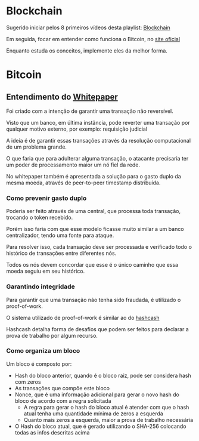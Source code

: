 # Blockchain

Sugerido iniciar pelos 8 primeiros vídeos desta playlist: [Blockchain](https://www.youtube.com/playlist?list=PLsGmTzb4NxK0hRfnjfcg0f9rc0lleY28O)

Em seguida, focar em entender como funciona o Bitcoin, no [site oficial](https://bitcoin.org/en/)

Enquanto estuda os conceitos, implemente eles da melhor forma.

# Bitcoin

## Entendimento do [Whitepaper](./bitcoin-whitepaper.pdf)

Foi criado com a intenção de garantir uma transação não reversível.

Visto que um banco, em última instância, pode reverter uma transação por qualquer motivo externo, por exemplo: requisição judicial

A ideia é de garantir essas transações através da resolução computacional de um problema grande.

O que faria que para adulterar alguma transação, o atacante precisaria ter um poder de processamento maior um nó fiel da rede.

No whitepaper também é apresentada a solução para o gasto duplo da mesma moeda, através de peer-to-peer timestamp distribuída.

### Como prevenir gasto duplo

Poderia ser feito através de uma central, que processa toda transação, trocando o token recebido.

Porém isso faria com que esse modelo ficasse muito similar a um banco centralizador, tendo uma fonte para ataque.

Para resolver isso, cada transação deve ser processada e verificado todo o histórico de transações entre diferentes nós.

Todos os nós devem concordar que esse é o único caminho que essa moeda seguiu em seu histórico.

### Garantindo integridade

Para garantir que uma transação não tenha sido fraudada, é utilizado o proof-of-work.

O sistema utilizado de proof-of-work é similar ao do [hashcash](./hashcash-whitepaper.pdf)

Hashcash detalha forma de desafios que podem ser feitos para declarar a prova de trabalho por algum recurso.

### Como organiza um bloco

Um bloco é composto por:
- Hash do bloco anterior, quando é o bloco raiz, pode ser considera hash com zeros
- As transações que compõe este bloco
- Nonce, que é uma informação adicional para gerar o novo hash do bloco de acordo com a regra solicitada
  - A regra para gerar o hash do bloco atual é atender com que o hash atual tenha uma quantidade mínima de zeros a esquerda
  - Quanto mais zeros a esquerda, maior a prova de trabalho necessária
- O Hash do bloco atual, que é gerado utilizando o SHA-256 colocando todas as infos descritas acima
